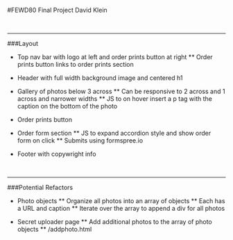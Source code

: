 #FEWD80 Final Project
David Klein

<br>

---

###Layout

* Top nav bar with logo at left and order prints button at right
** Order prints button links to order prints section

* Header with full width background image and centered h1

* Gallery of photos below 3 across
** Can be responsive to 2 across and 1 across and narrower widths
** JS to on hover insert a p tag with the caption on the bottom of the photo

* Order prints button

* Order form section
** JS to expand accordion style and show order form on click
** Submits using formspree.io

* Footer with copywright info

<br>

---

###Potential Refactors

* Photo objects
** Organize all photos into an array of objects
** Each has a URL and caption
** Iterate over the array to append a div for all photos

* Secret uploader page
** Add additional photos to the array of photo objects
** /addphoto.html


